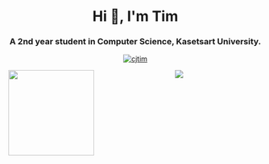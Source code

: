<h1 align="center">Hi 👋, I'm Tim</h1>
<h3 align="center">A 2nd year student in Computer Science, Kasetsart University.</h3>


<p align="center"> <a href="https://github.com/ryo-ma/github-profile-trophy"><img src="https://github-profile-trophy.vercel.app/?username=cjtim" alt="cjtim" /></a> </p>

<div align="center">
  <img height="170" align="left" src="https://github-readme-stats.vercel.app/api?username=cjtim&count_private=true&include_all_commits=true" />
  <img src="https://github-readme-stats.vercel.app/api/top-langs/?username=cjtim&layout=compact" />
</div>



